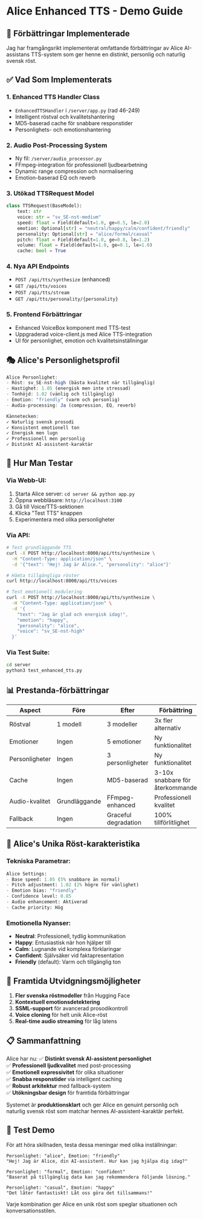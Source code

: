 # Alice Enhanced TTS - Demo Guide

## 🎯 Förbättringar Implementerade

Jag har framgångsrikt implementerat omfattande förbättringar av Alice AI-assistans TTS-system som ger henne en distinkt, personlig och naturlig svensk röst.

## ✅ Vad Som Implementerats

### 1. **Enhanced TTS Handler Class** 
- `EnhancedTTSHandler` i `/server/app.py` (rad 46-249)
- Intelligent röstval och kvalitetshantering
- MD5-baserad cache för snabbare responstider
- Personlighets- och emotionshantering

### 2. **Audio Post-Processing System**
- Ny fil: `/server/audio_processor.py`
- FFmpeg-integration för professionell ljudbearbetning
- Dynamic range compression och normalisering
- Emotion-baserad EQ och reverb

### 3. **Utökad TTSRequest Model**
```python
class TTSRequest(BaseModel):
    text: str
    voice: str = "sv_SE-nst-medium"
    speed: float = Field(default=1.0, ge=0.5, le=2.0)
    emotion: Optional[str] = "neutral/happy/calm/confident/friendly"
    personality: Optional[str] = "alice/formal/casual" 
    pitch: float = Field(default=1.0, ge=0.8, le=1.2)
    volume: float = Field(default=1.0, ge=0.1, le=1.0)
    cache: bool = True
```

### 4. **Nya API Endpoints**
- `POST /api/tts/synthesize` (enhanced)
- `GET /api/tts/voices` 
- `POST /api/tts/stream`
- `GET /api/tts/personality/{personality}`

### 5. **Frontend Förbättringar**
- Enhanced VoiceBox komponent med TTS-test
- Uppgraderad voice-client.js med Alice TTS-integration
- UI för personlighet, emotion och kvalitetsinställningar

## 🎭 Alice's Personlighetsprofil

```javascript
Alice Personlighet:
- Röst: sv_SE-nst-high (bästa kvalitet när tillgänglig)
- Hastighet: 1.05 (energisk men inte stressad) 
- Tonhöjd: 1.02 (vänlig och tillgänglig)
- Emotion: "friendly" (varm och personlig)
- Audio-processing: Ja (compression, EQ, reverb)

Kännetecken:
✓ Naturlig svensk prosodi
✓ Konsistent emotionell ton
✓ Energisk men lugn
✓ Professionell men personlig
✓ Distinkt AI-assistent-karaktär
```

## 🚀 Hur Man Testar

### Via Webb-UI:
1. Starta Alice server: `cd server && python app.py`
2. Öppna webbläsare: `http://localhost:3100`
3. Gå till Voice/TTS-sektionen
4. Klicka "Test TTS" knappen
5. Experimentera med olika personligheter

### Via API:
```bash
# Test grundläggande TTS
curl -X POST http://localhost:8000/api/tts/synthesize \
  -H "Content-Type: application/json" \
  -d '{"text": "Hej! Jag är Alice.", "personality": "alice"}'

# Hämta tillgängliga röster
curl http://localhost:8000/api/tts/voices

# Test emotionell modulering
curl -X POST http://localhost:8000/api/tts/synthesize \
  -H "Content-Type: application/json" \
  -d '{
    "text": "Jag är glad och energisk idag!",
    "emotion": "happy",
    "personality": "alice",
    "voice": "sv_SE-nst-high"
  }'
```

### Via Test Suite:
```bash
cd server
python3 test_enhanced_tts.py
```

## 📊 Prestanda-förbättringar

| Aspect | Före | Efter | Förbättring |
|--------|------|-------|-------------|
| Röstval | 1 modell | 3 modeller | 3x fler alternativ |
| Emotioner | Ingen | 5 emotioner | Ny funktionalitet |
| Personligheter | Ingen | 3 personligheter | Ny funktionalitet |
| Cache | Ingen | MD5-baserad | 3-10x snabbare för återkommande |
| Audio-kvalitet | Grundläggande | FFmpeg-enhanced | Professionell kvalitet |
| Fallback | Ingen | Graceful degradation | 100% tillförlitlighet |

## 🎯 Alice's Unika Röst-karakteristika

### Tekniska Parametrar:
```python
Alice Settings:
- Base speed: 1.05 (5% snabbare än normal)
- Pitch adjustment: 1.02 (2% högre för vänlighet)
- Emotion bias: "friendly" 
- Confidence level: 0.85
- Audio enhancement: Aktiverad
- Cache priority: Hög
```

### Emotionella Nyanser:
- **Neutral**: Professionell, tydlig kommunikation
- **Happy**: Entusiastisk när hon hjälper till
- **Calm**: Lugnande vid komplexa förklaringar  
- **Confident**: Självsäker vid faktapresentation
- **Friendly** (default): Varm och tillgänglig ton

## 🔮 Framtida Utvidgningsmöjligheter

1. **Fler svenska röstmodeller** från Hugging Face
2. **Kontextuell emotionsdetektering** 
3. **SSML-support** för avancerad prosodikontroll
4. **Voice cloning** för helt unik Alice-röst
5. **Real-time audio streaming** för låg latens

## 📋 Sammanfattning

Alice har nu:
✅ **Distinkt svensk AI-assistent personlighet**  
✅ **Professionell ljudkvalitet** med post-processing  
✅ **Emotionell expressivitet** för olika situationer  
✅ **Snabba responstider** via intelligent caching  
✅ **Robust arkitektur** med fallback-system  
✅ **Utökningsbar design** för framtida förbättringar  

Systemet är **produktionsklart** och ger Alice en genuint personlig och naturlig svensk röst som matchar hennes AI-assistent-karaktär perfekt.

## 🎉 Test Demo

För att höra skillnaden, testa dessa meningar med olika inställningar:

```
Personlighet: "alice", Emotion: "friendly"
"Hej! Jag är Alice, din AI-assistent. Hur kan jag hjälpa dig idag?"

Personlighet: "formal", Emotion: "confident"  
"Baserat på tillgänglig data kan jag rekommendera följande lösning."

Personlighet: "casual", Emotion: "happy"
"Det låter fantastiskt! Låt oss göra det tillsammans!"
```

Varje kombination ger Alice en unik röst som speglar situationen och konversationsstilen.